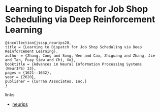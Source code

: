 # Learning to Dispatch for Job Shop Scheduling via Deep Reinforcement Learning

```
@incollection{jsssp_neurips20,
title = {Learning to Dispatch for Job Shop Scheduling via Deep Reinforcement Learning},
author = {Zhang, Cong and Song, Wen and Cao, Zhiguang and Zhang, Jie and Tan, Puay Siew and Chi, Xu},
booktitle = {Advances in Neural Information Processing Systems (NeurIPS) 33},
pages = {1621--1632},
year = {2020},
publisher = {Curran Associates, Inc.}
}
```

links
- [neurips](https://papers.nips.cc//paper/2020/hash/11958dfee29b6709f48a9ba0387a2431-Abstract.html)
